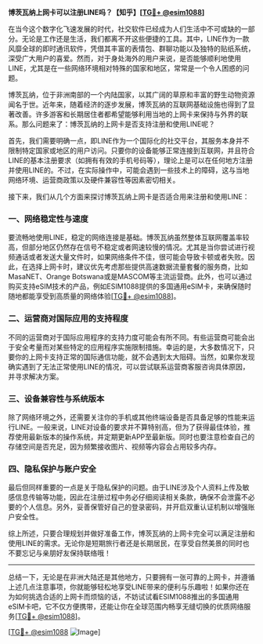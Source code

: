 **博茨瓦纳上网卡可以注册LINE吗？【知乎】[[TG💪+ @esim1088](https://t.me/s/esim1088)]**

在当今这个数字化飞速发展的时代，社交软件已经成为人们生活中不可或缺的一部分。无论是工作还是生活，我们都离不开这些便捷的工具。其中，LINE作为一款风靡全球的即时通讯软件，凭借其丰富的表情包、群聊功能以及独特的贴纸系统，深受广大用户的喜爱。然而，对于身处海外的用户来说，是否能够顺利地使用LINE，尤其是在一些网络环境相对特殊的国家和地区，常常是一个令人困惑的问题。

博茨瓦纳，位于非洲南部的一个内陆国家，以其广阔的草原和丰富的野生动物资源闻名于世。近年来，随着经济的逐步发展，博茨瓦纳的互联网基础设施也得到了显著改善。许多游客和长期居住者都希望能够利用当地的上网卡来保持与外界的联系。那么问题来了：博茨瓦纳的上网卡是否支持注册和使用LINE呢？

首先，我们需要明确一点，即LINE作为一个国际化的社交平台，其服务本身并不限制特定国家或地区的用户访问。只要你的设备能够正常连接到互联网，并且符合LINE的基本注册要求（如拥有有效的手机号码等），理论上是可以在任何地方注册并使用LINE的。不过，在实际操作中，可能会遇到一些技术上的障碍，这与当地网络环境、运营商政策以及硬件兼容性等因素密切相关。

接下来，我们从几个方面来探讨博茨瓦纳上网卡是否适合用来注册和使用LINE：

### **一、网络稳定性与速度**
要流畅地使用LINE，稳定的网络连接是基础。博茨瓦纳虽然整体互联网覆盖率较高，但部分地区仍然存在信号不稳定或者网速较慢的情况。尤其是当你尝试进行视频通话或者发送大量文件时，如果网络条件不佳，很可能会导致卡顿或者失败。因此，在选择上网卡时，建议优先考虑那些提供高速数据流量套餐的服务商，比如MasaNET、Orange Botswana或是MASCOM等主流运营商。此外，也可以通过购买支持eSIM技术的产品，例如ESIM1088提供的多国通用eSIM卡，来确保随时随地都能享受到高质量的网络体验[[TG💪+ @esim1088](https://t.me/s/esim1088)]。

### **二、运营商对国际应用的支持程度**
不同的运营商对于国际应用程序的支持力度可能会有所不同。有些运营商可能会出于安全考量而对某些特定的应用程序实施限制措施。幸运的是，大多数情况下，只要你的上网卡支持正常的国际通信功能，就不会遇到太大阻碍。当然，如果你发现确实遇到了无法正常使用LINE的情况，可以尝试联系运营商客服咨询具体原因，并寻求解决方案。

### **三、设备兼容性与系统版本**
除了网络环境之外，还需要关注你的手机或其他终端设备是否具备足够的性能来运行LINE。一般来说，LINE对设备的要求并不算特别高，但为了获得最佳体验，推荐使用最新版本的操作系统，并定期更新APP至最新版。同时也要注意检查自己的存储空间是否充足，因为频繁接收图片、视频等内容会占用较多内存。

### **四、隐私保护与账户安全**
最后但同样重要的一点是关于隐私保护的问题。由于LINE涉及个人资料上传及敏感信息传输等功能，因此在注册过程中务必仔细阅读相关条款，确保不会泄露不必要的个人信息。另外，妥善保管好自己的登录密码，并开启双重认证机制以增强账户安全性。

综上所述，只要合理规划并做好准备工作，博茨瓦纳的上网卡完全可以满足注册和使用LINE的需求。无论你是短期旅行者还是长期居民，在享受自然美景的同时也不要忘记与亲朋好友保持联络哦！

---

总结一下，无论是在非洲大陆还是其他地方，只要拥有一张可靠的上网卡，并遵循上述几点注意事项，你就能够轻松地享受LINE带来的便利与乐趣啦！如果你还在为如何挑选合适的上网卡而烦恼的话，不妨试试看ESIM1088推出的多国通用eSIM卡吧，它不仅方便携带，还能让你在全球范围内畅享无缝切换的优质网络服务[[TG💪+ @esim1088](https://t.me/s/esim1088)]。

[[TG💪+ @esim1088](https://t.me/s/esim1088) ![Image](https://i.postimg.cc/4NQfJmqS/Snipaste-2025-05-13-00-14-12.png)]